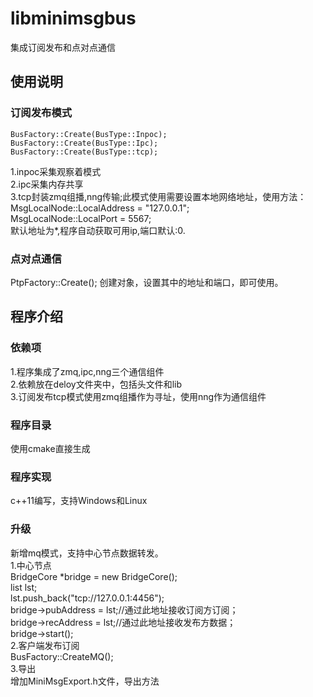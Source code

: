# libminimsgbus
集成订阅发布和点对点通信
## 使用说明

### 订阅发布模式  
    BusFactory::Create(BusType::Inpoc);
    BusFactory::Create(BusType::Ipc);
    BusFactory::Create(BusType::tcp);
1.inpoc采集观察着模式  
2.ipc采集内存共享  
3.tcp封装zmq组播,nng传输;此模式使用需要设置本地网络地址，使用方法：   
    MsgLocalNode::LocalAddress = "127.0.0.1";  
    MsgLocalNode::LocalPort = 5567;  
	默认地址为*,程序自动获取可用ip,端口默认:0.  
### 点对点通信 
 PtpFactory::Create();
 创建对象，设置其中的地址和端口，即可使用。

## 程序介绍
### 依赖项
1.程序集成了zmq,ipc,nng三个通信组件  
2.依赖放在deloy文件夹中，包括头文件和lib  
3.订阅发布tcp模式使用zmq组播作为寻址，使用nng作为通信组件

### 程序目录
使用cmake直接生成



### 程序实现

c++11编写，支持Windows和Linux

### 升级

新增mq模式，支持中心节点数据转发。  
1.中心节点  
    BridgeCore *bridge = new BridgeCore();  
    list<string> lst;  
    lst.push_back("tcp://127.0.0.1:4456");  
    bridge->pubAddress = lst;//通过此地址接收订阅方订阅；  
    bridge->recAddress = lst;//通过此地址接收发布方数据；  
    bridge->start();  
2.客户端发布订阅  
 BusFactory::CreateMQ();  
3.导出   
增加MiniMsgExport.h文件，导出方法
	
	
